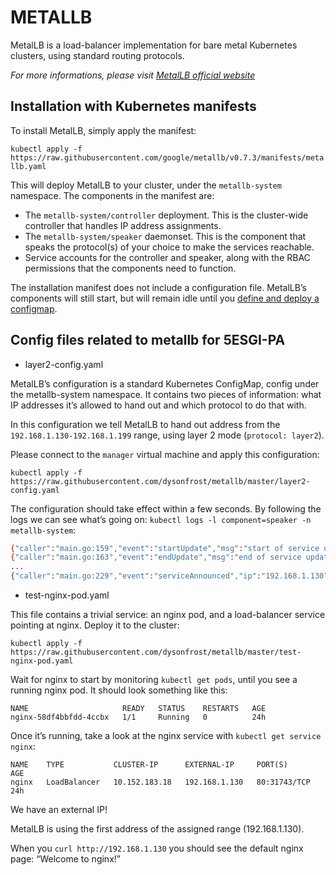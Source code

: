 # METALLB
MetalLB is a load-balancer implementation for bare metal Kubernetes clusters, using standard routing protocols.

*For more informations, please visit [MetalLB official website](https://metallb.universe.tf/)*

## Installation with Kubernetes manifests

To install MetalLB, simply apply the manifest:

`kubectl apply -f https://raw.githubusercontent.com/google/metallb/v0.7.3/manifests/metallb.yaml`

This will deploy MetalLB to your cluster, under the `metallb-system` namespace. The components in the manifest are:

- The `metallb-system/controller` deployment. This is the cluster-wide controller that handles IP address assignments.
- The `metallb-system/speaker` daemonset. This is the component that speaks the protocol(s) of your choice to make the services reachable.
- Service accounts for the controller and speaker, along with the RBAC permissions that the components need to function.

The installation manifest does not include a configuration file. MetalLB’s components will still start, but will remain idle until you [define and deploy a configmap](#config-files-related-to-metallb-for-5esgi-pa).

## Config files related to metallb for 5ESGI-PA

- layer2-config.yaml

MetalLB’s configuration is a standard Kubernetes ConfigMap, config under the metallb-system namespace. It contains two pieces of information: what IP addresses it’s allowed to hand out and which protocol to do that with.

In this configuration we tell MetalLB to hand out address from the `192.168.1.130-192.168.1.199` range, using layer 2 mode (`protocol: layer2`). 

Please connect to the `manager` virtual machine and apply this configuration:

`kubectl apply -f https://raw.githubusercontent.com/dysonfrost/metallb/master/layer2-config.yaml`

The configuration should take effect within a few seconds. By following the logs we can see what’s going on: `kubectl logs -l component=speaker -n metallb-system`:

```sh
{"caller":"main.go:159","event":"startUpdate","msg":"start of service update","service":"kube-system/metrics-server","ts":"2019-05-26T14:45:23.927962858Z"}
{"caller":"main.go:163","event":"endUpdate","msg":"end of service update","service":"kube-system/metrics-server","ts":"2019-05-26T14:45:23.927977795Z"}
...
{"caller":"main.go:229","event":"serviceAnnounced","ip":"192.168.1.130","msg":"service has IP, announcing","pool":"my-ip-space","protocol":"layer2","service":"default/nginx","ts":"2019-05-26T14:45:26.805510675Z"}
```
- test-nginx-pod.yaml

This file contains a trivial service: an nginx pod, and a load-balancer service pointing at nginx. Deploy it to the cluster:

`kubectl apply -f https://raw.githubusercontent.com/dysonfrost/metallb/master/test-nginx-pod.yaml`

Wait for nginx to start by monitoring `kubectl get pods`, until you see a running nginx pod. It should look something like this:

```
NAME                     READY   STATUS    RESTARTS   AGE
nginx-58df4bbfdd-4ccbx   1/1     Running   0          24h
```

Once it’s running, take a look at the nginx service with `kubectl get service nginx`:
```shell
NAME    TYPE           CLUSTER-IP      EXTERNAL-IP     PORT(S)        AGE
nginx   LoadBalancer   10.152.183.18   192.168.1.130   80:31743/TCP   24h
```
We have an external IP! 

MetalLB is using the first address of the assigned range (192.168.1.130).

When you `curl http://192.168.1.130` you should see the default nginx page: “Welcome to nginx!”



